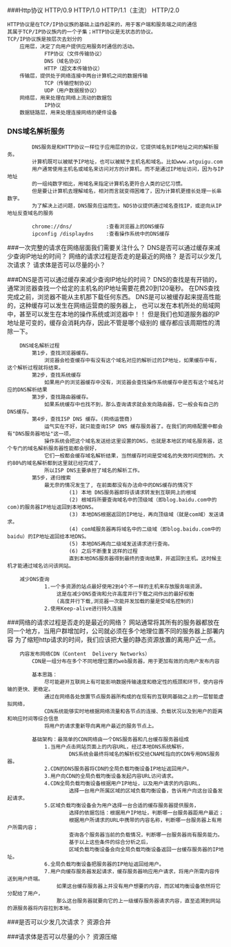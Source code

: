 ###Http协议
	HTTP/0.9
	HTTP/1.0
	HTTP/1.1（主流）
	HTTP/2.0
	
	HTTP协议是在TCP/IP协议族的基础上运作起来的，用于客户端和服务端之间的通信
	其属于TCP/IP协议族内的一个子集；HTTP协议是无状态的协议。
	TCP/IP协议族是按层次去划分的
		应用层，决定了向用户提供应用服务时通信的活动。
				FTP协议（文件传输协议）
				DNS（域名协议）
				HTTP（超文本传输协议）
		传输层，提供处于网络连接中两台计算机之间的数据传输
				TCP（传输控制协议）
				UDP（用户数据报协议）
		网络层，用来处理在网络上流动的数据包
				IP协议
		数据链路层，用来处理连接网络的硬件设备

###	DNS域名解析服务
			DNS服务是和HTTP协议一样位于应用层的协议，它提供域名到IP地址之间的解析服务。
			计算机既可以被赋予IP地址，也可以被赋予主机名和域名。比如www.atguigu.com
			用户通常使用主机名或域名来访问对方的计算机，而不是通过IP地址访问，因为与IP地址
			的一组纯数字相比，用域名来指定计算机名更符合人类的记忆习惯。
			但是要让计算机去理解域名，相对而言就变得困难了，因为计算机更擅长处理一长串数字。
			为了解决上述问题，DNS服务应运而生。NDS协议提供通过域名查找IP，或逆向从IP地址反查域名的服务
			
			chrome://dns/			:查看浏览器上的DNS缓存
			ipconfig /displaydns	:查看操作系统中的DNS缓存	
			
###一次完整的请求在网络层面我们需要关注什么？
		DNS是否可以通过缓存来减少查询IP地址的时间？
		网络的请求过程是否走的是最近的网络？
		是否可以少发几次请求？
		请求体是否可以尽量的小？
		
		
###DNS是否可以通过缓存来减少查询IP地址的时间？
			DNS的查找是有开销的，通常浏览器查找一个给定的主机名的IP地址需要花费20到120毫秒。
		在DNS查找完成之前，浏览器不能从主机那下载任何东西。
			DNS是可以被缓存起来提高性能的，这种缓存可以发生在网络运营商的服务器上，
		也可以发在本机所处的局域网中，甚至可以发生在本地的操作系统或浏览器中！！
			但是我们也知道服务器的IP地址是可变的，缓存会消耗内存，因此不管是哪个级别的
		缓存都应该周期性的清除一下。

		DNS域名解析过程
			第1步，查找浏览器缓存。
				浏览器会检查缓存中有没有这个域名对应的解析过的IP地址，如果缓存中有，这个解析过程就将结束。
			第2步，查找系统缓存
				如果用户的浏览器缓存中没有，浏览器会查找操作系统缓存中是否有这个域名对应的DNS解析结果
			第3步，查找路由器缓存。
				如果系统缓存中也找不到，那么查询请求就会发向路由器，它一般会有自己的DNS缓存。
			第4步，查找ISP DNS 缓存。(网络运营商)
				运气实在不好，就只能查询ISP DNS 缓存服务器了。在我们的网络配置中都会有"DNS服务器地址"这一项，
				操作系统会把这个域名发送给这里设置的DNS，也就是本地区的域名服务器，这个专门的域名解析服务器性能都会很好，
				它们一般都会缓存域名解析结果，当然缓存时间是受域名的失效时间控制的。大约80%的域名解析都到这里就已经完成了，
				所以ISP DNS主要承担了域名的解析工作。
			第5步，递归搜索
				最无奈的情况发生了, 在前面都没有办法命中的DNS缓存的情况下
						(1) 本地 DNS服务器即将该请求转发到互联网上的根域
						(2) 根域将所要查询域名中的顶级域（即blog.baidu.com中的com)的服务器IP地址返回到本地DNS。
						(3) 本地DNS根据返回的IP地址，再向顶级域（就是com域）发送请求。
						(4) com域服务器再将域名中的二级域（即blog.baidu.com中的baidu）的IP地址返回给本地DNS。
						(5) 本地DNS再向二级域发送请求进行查询。
						(6) 之后不断重复这样的过程
						直到本地DNS服务器得到最终的查询结果，并返回到主机。这时候主机才能通过域名访问该网站。

		减少DNS查询
				1.一个多资源的站点最好使用2到4个不一样的主机来存放服务端资源。
					这是在减少DNS查询和允许高度并行下载之间作出的最好权衡
					(高度并行下载,浏览器一次能并发加载的量是受域名控制的)
				2.使用Keep-alive进行持久连接
	
		
		
###网络的请求过程是否走的是最近的网络？
		网站通常将其所有的服务器都放在同一个地方，当用户群增加时，公司就必须在多个地理位置不同的服务器上部署内容
		为了缩短http请求的时间，我们应该把大量的静态资源放置的离用户近一点。
		
		内容发布网络CDN（Content  Delivery Networks）
			CDN是一组分布在多个不同地理位置的web服务器，用于更加有效的向用户发布内容
			
			基本思路：
				尽可能避开互联网上有可能影响数据传输速度和稳定性的瓶颈和环节，使内容传输的更快、更稳定。
				通过在网络各处放置节点服务器所构成的在现有的互联网基础之上的一层智能虚拟网络，
				CDN系统能够实时地根据网络流量和各节点的连接、负载状况以及到用户的距离和响应时间等综合信息
				将用户的请求重新导向离用户最近的服务节点上。
			
			基础架构：最简单的CDN网络由一个DNS服务器和几台缓存服务器组成
				1.当用户点击网站页面上的内容URL，经过本地DNS系统解析，
						DNS系统会最终将域名的解析权交给CNAME指向的CDN专用DNS服务器。
				2.CDN的DNS服务器将CDN的全局负载均衡设备IP地址返回用户。
				3.用户向CDN的全局负载均衡设备发起内容URL访问请求。
				4.CDN全局负载均衡设备根据用户IP地址，以及用户请求的内容URL，
						选择一台用户所属区域的区域负载均衡设备，告诉用户向这台设备发起请求。
				5.区域负载均衡设备会为用户选择一台合适的缓存服务器提供服务，
						选择的依据包括：根据用户IP地址，判断哪一台服务器距用户最近；
						根据用户所请求的URL中携带的内容名称，判断哪一台服务器上有用户所需内容；
						查询各个服务器当前的负载情况，判断哪一台服务器尚有服务能力。
						基于以上这些条件的综合分析之后，
						区域负载均衡设备会向全局负载均衡设备返回一台缓存服务器的IP地址。
				6.全局负载均衡设备把服务器的IP地址返回给用户。	
				7.用户向缓存服务器发起请求，缓存服务器响应用户请求，将用户所需内容传送到用户终端。
					如果这台缓存服务器上并没有用户想要的内容，而区域均衡设备依然将它分配给了用户，
					那么这台服务器就要向它的上一级缓存服务器请求内容，直至追溯到网站的源服务器将内容拉到本地。

###是否可以少发几次请求？
	资源合并
	

###请求体是否可以尽量的小？
	资源压缩

			
	
	
